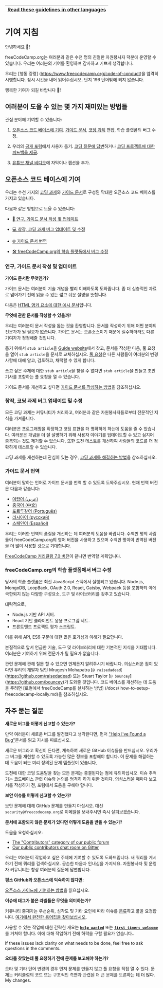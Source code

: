 <!-- do not translate this -->
| [Read these guidelines in other languages](/docs/i18n-languages) |
|-|
<!-- do not translate this -->

# 기여 지침

안녕하세요 👋!

freeCodeCamp.org는 여러분과 같은 수천 명의 친절한 자원봉사자 덕분에 운영할 수 있습니다. 우리는 여러분의 기여를 환영하며 감사하고 기쁘게 생각합니다.

우리는 [행동 강령] (https://www.freecodecamp.org/code-of-conduct)을 엄격히 시행합니다. 잠시 시간을 내어 읽어주십시오. 단지 196 단어밖에 되지 않습니다.

행복한 기여가 되길 바랍니다 🎉!

## 여러분이 도울 수 있는 몇 가지 재미있는 방법들

관심 분야에 기여할 수 있습니다:

1. [오픈소스 코드 베이스에 기여](#contribute-to-this-open-source-codebase). [가이드 문서](https://guide.freecodecamp.org/), [코딩 과제](https://learn.freecodecamp.org/) 편집, 학습 플랫폼의 버그 수정.

2. 우리의 [공개 포럼](https://www.freecodecamp.org/forum/)에서 사용자 돕기. [코딩 질문에 답변](https://www.freecodecamp.org/forum/?max_posts=1)하거나 [코딩 프로젝트에 대한 피드백을 제공](https://www.freecodecamp.org/forum/c/project-feedback?max_posts=1).

3. [유튜브 채널 비디오](https://www.youtube.com/channel/UC8butISFwT-Wl7EV0hUK0BQ/videos)에 자막이나 캡션을 추가.

## 오픈소스 코드 베이스에 기여

우리는 수천 가지의 [코딩 과제](https://learn.freecodecamp.org)와 [가이드 문서](https://guide.freecodecamp.org)로 구성된 막대한 오픈소스 코드 베이스를 가지고 있습니다.

다음과 같은 방법으로 도울 수 있습니다:

- [📝 연구, 가이드 문서 작성 및 업데이트](#research-write-and-update-our-guide-articles)

- [💻 창작, 코딩 과제 버그 업데이트 및 수정](#create-update-and-fix-bugs-in-our-coding-challenges)

- [🌐 가이드 문서 번역](#translate-guide-articles)

- [🛠 freeCodeCamp.org의 학습 플랫폼에서 버그 수정](#help-us-fix-bugs-in-freecodecamporgs-learning-platform)

### 연구, 가이드 문서 작성 및 업데이트

**가이드 문서란 무엇인가?**

가이드 문서는 여러분이 기술 개념을 빨리 이해하도록 도와줍니다. 좀 더 심층적인 자료로 넘어가기 전에 읽을 수 있는 짧고 쉬운 설명을 뜻합니다.

다음은 [HTML 앵커 요소에 대한 예시 문서](https://github.com/freeCodeCamp/freeCodeCamp/blob/master/guide/english/html/elements/a-tag/index.md)입니다.

**무엇에 관한 문서를 작성할 수 있을까?**

우리는 여러분이 문서 작성을 돕는 것을 환영합니다. 문서를 작성하기 위해 어떤 분야의 전문가가 될 필요가 없습니다. 가이드 문서는 오픈소스이기 때문에 실수하더라도 다른 기여자가 정정해줄 것입니다.

돕기 위해서 `stub article`을 [Guide website](https://guide.freecodecamp.org)에서 찾고, 문서를 작성한 다음, 풀 요청을 열어 `stub article`을 문서로 교체하십시오. [풀 요청](https://help.github.com/articles/about-pull-requests/)은 다른 사람들이 여러분의 변경 사항에 대해 알고, 검토하고, 채택할 수 있게 합니다.

쓰고 싶은 주제에 대한 `stub article`을 찾을 수 없다면 `stub article`을 만들고 초안 기사를 포함하는 풀 요청을 열 수 있습니다.

가이드 문서를 개선하고 싶다면 [가이드 문서를 작성하는 방법](/docs/how-to-work-on-guide-articles.md)을 참조하십시오.

### 창작, 코딩 과제 버그 업데이트 및 수정

모든 코딩 과제는 커뮤니티가 처리하고, 여러분과 같은 자원봉사자들로부터 전문적인 지식을 가져옵니다.

여러분은 프로그래밍을 확장하고 코딩 표현을 더 명확하게 하는데 도움을 줄 수 있습니다. 여러분은 개념을 더 잘 설명하기 위해 사용자 이야기를 업데이트할 수 있고 심지어 중복되는 것도 제거할 수 있습니다. 또한 도전 테스트를 개선하여 사람들의 코드를 더 정확하게 테스트할 수 있습니다.

코딩 과제를 개선하는데 관심이 있는 경우, [코딩 과제를 해결하는 방법](/docs/how-to-work-on-coding-challenges.md)을 참조하십시오.

### 가이드 문서 번역

여러분이 말하는 언어로 가이드 문서를 번역 할 수 있도록 도와주십시오. 현재 번역 버전은 다음과 같습니다:

- [아랍어 (عربي)](https://github.com/freeCodeCamp/freeCodeCamp/tree/master/guide/arabic)
- [중국어 (中文)](https://github.com/freeCodeCamp/freeCodeCamp/tree/master/guide/chinese)
- [포르투갈어 (Português)](https://github.com/freeCodeCamp/freeCodeCamp/tree/master/guide/portuguese)
- [러시아어 (русский)](https://github.com/freeCodeCamp/freeCodeCamp/tree/master/guide/russian)
- [스페인어 (Español)](https://github.com/freeCodeCamp/freeCodeCamp/tree/master/guide/spanish)

우리는 이러한 번역의 품질을 개선하는 데 여러분의 도움을 바랍니다. 수백만 명의 사람들이 freeCodeCamp.org의 영어 버전을 사용하고 있으며 수백만 명이이 번역된 버전을 더 많이 사용할 것으로 기대합니다.

[FreeCodeCamp 커리큘럼 7.0 버전](https://www.freecodecamp.org/forum/t/help-us-build-version-7-0-of-the-freecodecamp-curriculum/263546)이 끝나면 번역할 계획입니다.

### freeCodeCamp.org의 학습 플랫폼에서 버그 수정

당사의 학습 플랫폼은 최신 JavaScript 스택에서 실행되고 있습니다. Node.js, MongoDB, LoopBack, OAuth 2.0, React, Gatsby, Webpack 등을 포함하되 이에 국한되지 않는 다양한 구성요소, 도구 및 라이브러리를 갖추고 있습니다.

대략적으로,

- Node.js 기반 API 서버.
- React 기반 클라이언트 응용 프로그램 세트.
- 프론트엔드 프로젝트 평가 스크립트.

이를 위해 API, ES6 구문에 대한 많은 호기심과 이해가 필요합니다.

본질적으로 앞서 언급한 기술, 도구 및 라이브러리에 대한 기본적인 지식을 기대합니다. 여러분은 기여하기 위해 전문가가 될 필요가 없습니다.

관련 문제에 관해 질문 할 수 있으면 언제든지 알려주시기 바랍니다. 의심스러운 점이 있다면 우리의 개발자 팀인 Mrugesh Mohapatra [`@ raisedadead`] (https://github.com/raisedadead) 또는 Stuart Taylor [`@ bouncey`] (https://github.com/bouncey)가 도와줄 것입니다.
코드 베이스를 개선하는 데 도움을 주려면 [로컬에서 freeCodeCamp를 설치하는 방법] (/docs/ how-to-setup-freecodecamp-locally.md)을 참조하십시오.

## 자주 묻는 질문

**새로운 버그를 어떻게 신고할 수 있는가?**

만약 여러분이 새로운 버그를 발견했다고 생각한다면, 먼저 ["Help I've Found a Bug"](https://forum.freecodecamp.org/t/how-to-report-a-bug/19543)문서를 읽고 지시를 따르십시오.

새로운 버그라고 확신이 든다면, 계속하여 새로운 GitHub 이슈들을 만드십시오. 우리가 그 버그를 재현할 수 있도록 가능한 많은 정보를 포함해야 합니다. 이 문제를 해결하는 데 도움이 되는 미리 정의된 문제 템플릿이 있습니다,

도전에 대한 코딩 도움말을 찾는 모든 문제는 종결된다는 점에 유의하십시오. 이슈 추적기는 코드베이스 관련 이슈와 논의를 엄격히 하기 위한 것이다. 의심스러울 때마다 보고서를 작성하기 전, 포럼에서 도움을 구해야 합니다.

**보안 이슈를 어떻게 신고할 수 있는가?**

보안 문제에 대해 GitHub 문제를 만들지 마십시오. 대신 `security@freecodecamp.org`로 이메일을 보내주시면 즉시 살펴보겠습니다.

**문서에 포함되지 않은 문제가 있다면 어떻게 도움을 받을 수 있는가?**

도움을 요청하십시오:

- [The "Contributors" category of our public forum](https://www.freecodecamp.org/forum/c/contributors)
- [Our public contributors chat room on Gitter](https://gitter.im/FreeCodeCamp/Contributors)

우리는 여러분이 작업하고 싶은 주제에 기여할 수 있도록 도와드립니다. 새 쿼리를 게시하기 전에 쿼리를 검색하십시오. 공손한 마음과 인내심을 가지세요. 자원봉사자 및 운영자 커뮤니티는 항상 여러분의 질문에 답변합니다.

**평소 GitHub와 오픈소스에 익숙하지 않다면:**

[오픈소스 가이드에 기여하는 방법](https://github.com/freeCodeCamp/how-to-contribute-to-open-source)을 읽으십시오.

**이슈에 태그가 붙은 라벨들은 무엇을 의미하는가?**

커뮤니티 중재자는 우선순위, 심각도 및 기타 요인에 따라 이슈를 [분류](https://en.wikipedia.org/wiki/Software_bug#Bug_management)하고 풀을 요청합니다. [여기에서 완전한 용어집을 찾아보십시오](https://github.com/freecodecamp/freecodecamp/labels).

사용할 수 있는 작업에 대한 간략한 개요는 [**`help wanted`**](https://github.com/freeCodeCamp/freeCodeCamp/issues?q=is%3Aopen+is%3Aissue+label%3A%22help+wanted%22) 또는 [**`first timers welcome`**](https://github.com/freeCodeCamp/freeCodeCamp/issues?q=is%3Aopen+is%3Aissue+label%3A%22first+timers+welcome%22)를 거쳐야 합니다. 이에 대해 작업하기 전에 허락을 구할 필요가 없습니다..

If these issues lack clarity on what needs to be done, feel free to ask questions in the comments.

**오타를 찾았는데 풀 요청하기 전에 문제를 보고해야 하는가?**

오타 및 기타 단어 변경의 경우 먼저 문제를 만들지 않고 풀 요청을 직접 열 수 있다. 문제는 커리큘럼의 코드 또는 구조적인 측면과 관련된 더 큰 문제를 토론하는 데 더 많다.
My changes.
